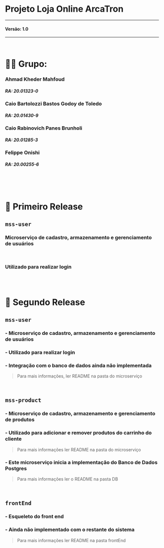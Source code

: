 # Projeto Loja Online ArcaTron
---
#### Versão: 1.0
---

<br/>

# 👨‍💻 Grupo:
### Ahmad Kheder Mahfoud  
##### RA: 20.01323-0
### Caio Bartolozzi Bastos Godoy de Toledo
##### RA: 20.01430-9
### Caio Rabinovich Panes Brunholi
##### RA: 20.01285-3
### Felippe Onishi 
##### RA: 20.00255-6

<br/>
<br/>
<br/>

# 🚀 Primeiro Release
## `mss-user`
### Microserviço de cadastro, armazenamento e gerenciamento de usuários

<br/>

### Utilizado para realizar login

<br/>
<br/>

# 🚀 Segundo Release
## `mss-user`
### - Microserviço de cadastro, armazenamento e gerenciamento de usuários
### - Utilizado para realizar login
### - Integração com o banco de dados ainda não implementada
> Para mais informações, ler README na pasta do microserviço

<br/>

## `mss-product`
### - Microserviço de cadastro, armazenamento e gerenciamento de produtos
### - Utilizado para adicionar e remover produtos do carrinho do cliente 
> Para mais informações ler README na pasta do microserviço

### - Este microserviço inicia a implementação do Banco de Dados Postgres
> Para mais informações ler o README na pasta DB

<br/>

## `frontEnd`
### - Esqueleto do front end
### - Ainda não implementado com o restante do sistema
> Para mais informações ler README na pasta frontEnd 